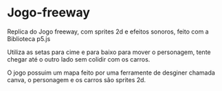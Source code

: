 # Jogo-freeway
Replica do Jogo freeway, com sprites 2d e efeitos sonoros, feito com a Biblioteca p5.js

Utiliza as setas para cime e para baixo para mover o personagem, tente chegar até o outro lado sem 
colidir com os carros.

O jogo possuim um mapa feito por uma ferramente de desginer chamada canva, o personagem e os carros
são sprites 2d.



